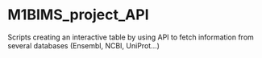 # M1BIMS_project_API
Scripts creating an interactive table by using API to fetch information from several databases (Ensembl, NCBI, UniProt...)

